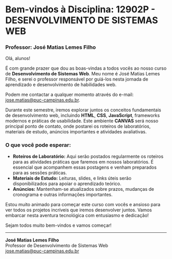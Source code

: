 # Bem-vindos à Disciplina: 12902P - DESENVOLVIMENTO DE SISTEMAS WEB

### Professor: José Matias Lemes Filho

Olá, alunos!

É com grande prazer que dou as boas-vindas a todos vocês ao nosso curso de **Desenvolvimento de Sistemas Web**. Meu nome é José Matias Lemes Filho, e serei o professor responsável por guiá-los nesta jornada de aprendizado e desenvolvimento de habilidades web.

Podem me contactar a qualquer momento através do e-mail: [jose.matias@puc-campinas.edu.br](mailto:jose.matias@puc-campinas.edu.br).

Durante este semestre, iremos explorar juntos os conceitos fundamentais de desenvolvimento web, incluindo **HTML**, **CSS**, **JavaScript**, frameworks modernos e práticas de usabilidade. Este ambiente **CANVAS** será nosso principal ponto de contato, onde postarei os roteiros de laboratórios, materiais de estudo, anúncios importantes e atividades avaliativas.

### O que você pode esperar:

- **Roteiros de Laboratório:** Aqui serão postados regularmente os roteiros para as atividades práticas que faremos em nossos laboratórios. É essencial que acompanhem essas postagens e venham preparados para as sessões práticas.
- **Materiais de Estudo:** Leituras, slides, e links úteis serão disponibilizados para apoiar o aprendizado teórico.
- **Anúncios:** Mantenham-se atualizados sobre prazos, mudanças de cronograma e outras informações importantes.

Estou muito animado para começar este curso com vocês e ansioso para ver todos os projetos incríveis que iremos desenvolver juntos. Vamos embarcar nesta aventura tecnológica com entusiasmo e dedicação!

Sejam todos muito bem-vindos e vamos começar!

---

**José Matias Lemes Filho**  
Professor de Desenvolvimento de Sistemas Web  
[jose.matias@puc-campinas.edu.br](mailto:jose.matias@puc-campinas.edu.br)